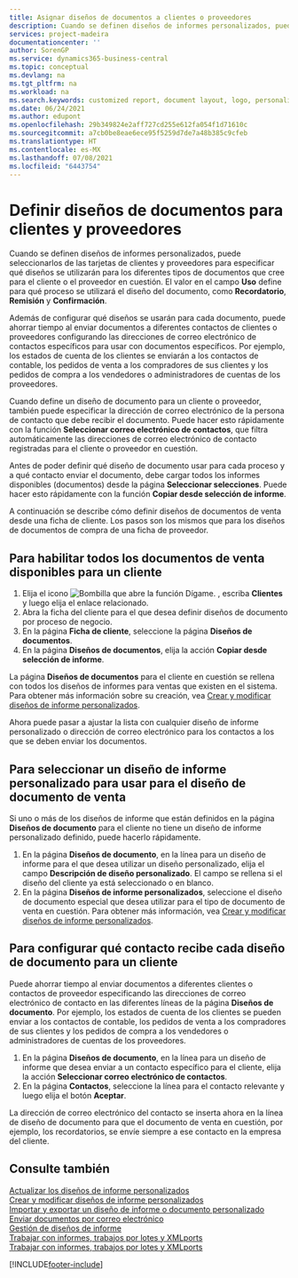 ```yaml
---
title: Asignar diseños de documentos a clientes o proveedores
description: Cuando se definen diseños de informes personalizados, puede seleccionarlos de las tarjetas de clientes y proveedores para especificar que se utilizan el cliente o el proveedor en cuestión.
services: project-madeira
documentationcenter: ''
author: SorenGP
ms.service: dynamics365-business-central
ms.topic: conceptual
ms.devlang: na
ms.tgt_pltfrm: na
ms.workload: na
ms.search.keywords: customized report, document layout, logo, personalize
ms.date: 06/24/2021
ms.author: edupont
ms.openlocfilehash: 29b349824e2aff727cd255e612fa054f1d71610c
ms.sourcegitcommit: a7cb0be8eae6ece95f5259d7de7a48b385c9cfeb
ms.translationtype: HT
ms.contentlocale: es-MX
ms.lasthandoff: 07/08/2021
ms.locfileid: "6443754"
---
```

# <a name="define-document-layouts-for-customers-and-vendors"></a>Definir diseños de documentos para clientes y proveedores
Cuando se definen diseños de informes personalizados, puede seleccionarlos de las tarjetas de clientes y proveedores para especificar qué diseños se utilizarán para los diferentes tipos de documentos que cree para el cliente o el proveedor en cuestión. El valor en el campo **Uso** define para qué proceso se utilizará el diseño del documento, como **Recordatorio**, **Remisión** y **Confirmación**.

Además de configurar qué diseños se usarán para cada documento, puede ahorrar tiempo al enviar documentos a diferentes contactos de clientes o proveedores configurando las direcciones de correo electrónico de contactos específicos para usar con documentos específicos. Por ejemplo, los estados de cuenta de los clientes se enviarán a los contactos de contable, los pedidos de venta a los compradores de sus clientes y los pedidos de compra a los vendedores o administradores de cuentas de los proveedores.

Cuando define un diseño de documento para un cliente o proveedor, también puede especificar la dirección de correo electrónico de la persona de contacto que debe recibir el documento. Puede hacer esto rápidamente con la función **Seleccionar correo electrónico de contactos**, que filtra automáticamente las direcciones de correo electrónico de contacto registradas para el cliente o proveedor en cuestión.

Antes de poder definir qué diseño de documento usar para cada proceso y a qué contacto enviar el documento, debe cargar todos los informes disponibles (documentos) desde la página **Seleccionar selecciones**. Puede hacer esto rápidamente con la función **Copiar desde selección de informe**.

A continuación se describe cómo definir diseños de documentos de venta desde una ficha de cliente. Los pasos son los mismos que para los diseños de documentos de compra de una ficha de proveedor.

## <a name="to-enable-all-available-sales-documents-for-a-customer"></a>Para habilitar todos los documentos de venta disponibles para un cliente
1. Elija el icono ![Bombilla que abre la función Dígame.](media/ui-search/search_small.png "Dígame qué desea hacer") , escriba **Clientes** y luego elija el enlace relacionado.
2. Abra la ficha del cliente para el que desea definir diseños de documento por proceso de negocio.
3. En la página **Ficha de cliente**, seleccione la página **Diseños de documentos**.
4. En la página **Diseños de documentos**, elija la acción **Copiar desde selección de informe**.

La página **Diseños de documentos** para el cliente en cuestión se rellena con todos los diseños de informes para ventas que existen en el sistema. Para obtener más información sobre su creación, vea [Crear y modificar diseños de informe personalizados](ui-how-create-custom-report-layout.md).

Ahora puede pasar a ajustar la lista con cualquier diseño de informe personalizado o dirección de correo electrónico para los contactos a los que se deben enviar los documentos.

## <a name="to-select-a-custom-report-layout-to-use-for-the-sales-document-layout"></a>Para seleccionar un diseño de informe personalizado para usar para el diseño de documento de venta
Si uno o más de los diseños de informe que están definidos en la página **Diseños de documento** para el cliente no tiene un diseño de informe personalizado definido, puede hacerlo rápidamente.

1. En la página **Diseños de documento**, en la línea para un diseño de informe para el que desea utilizar un diseño personalizado, elija el campo **Descripción de diseño personalizado**. El campo se rellena si el diseño del cliente ya está seleccionado o en blanco.
2. En la página **Diseños de informe personalizados**, seleccione el diseño de documento especial que desea utilizar para el tipo de documento de venta en cuestión. Para obtener más información, vea [Crear y modificar diseños de informe personalizados](ui-how-create-custom-report-layout.md).

## <a name="to-set-up-which-contact-receives-which-document-layout-for-a-customer"></a>Para configurar qué contacto recibe cada diseño de documento para un cliente
Puede ahorrar tiempo al enviar documentos a diferentes clientes o contactos de proveedor especificando las direcciones de correo electrónico de contacto en las diferentes líneas de la página **Diseños de documento**. Por ejemplo, los estados de cuenta de los clientes se pueden enviar a los contactos de contable, los pedidos de venta a los compradores de sus clientes y los pedidos de compra a los vendedores o administradores de cuentas de los proveedores.

1. En la página **Diseños de documento**, en la línea para un diseño de informe que desea enviar a un contacto específico para el cliente, elija la acción **Seleccionar correo electrónico de contactos**.
2. En la página **Contactos**, seleccione la línea para el contacto relevante y luego elija el botón **Aceptar**.

La dirección de correo electrónico del contacto se inserta ahora en la línea de diseño de documento para que el documento de venta en cuestión, por ejemplo, los recordatorios, se envíe siempre a ese contacto en la empresa del cliente.

## <a name="see-also"></a>Consulte también  
[Actualizar los diseños de informe personalizados](ui-update-report-layouts.md)  
[Crear y modificar diseños de informe personalizados](ui-how-create-custom-report-layout.md)  
[Importar y exportar un diseño de informe o documento personalizado](ui-how-import-and-export-report-layout.md)  
[Enviar documentos por correo electrónico](ui-how-send-documents-email.md)  
[Gestión de diseños de informe](ui-manage-report-layouts.md)  
[Trabajar con informes, trabajos por lotes y XMLports](ui-work-report.md)  
[Trabajar con informes, trabajos por lotes y XMLports](ui-work-report.md)  


[!INCLUDE[footer-include](includes/footer-banner.md)]